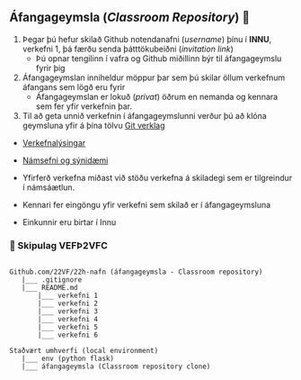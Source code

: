 ## Áfangageymsla (_Classroom Repository_)  👋

1.  Þegar þú hefur skilað Github notendanafni (_username_) þínu í **INNU**, verkefni 1, þá færðu senda þátttökubeiðni (_invitation link_) 
    * Þú opnar tengilinn í vafra og Github miðillinn býr til áfangageymslu fyrir þig
2. Áfangageymslan inniheldur möppur þar sem þú skilar öllum verkefnum áfangans sem lögð eru fyrir
   * Áfangageymslan er lokuð (_privat_) öðrum en nemanda og kennara sem fer yfir verkefnin þar.
3. Til að geta unnið verkefnin í áfangageymslunni verður þú að klóna geymsluna yfir á þína tölvu
    [Git verklag](https://vefgrunnur.github.io/verkefnaskil/git_verklag.html)

* [Verkefnalýsingar](https://github.com/vefthroun/Verkefni/)
* [Námsefni og sýnidæmi](https://github.com/vefthroun/Namsefni)


* Yfirferð verkefna miðast við stöðu verkefna á skiladegi sem er tilgreindur í námsáætlun. 
* Kennari fer eingöngu yfir verkefni sem skilað er í áfangageymsluna
* Einkunnir eru birtar í Innu


### 🌈 Skipulag VEFÞ2VFC

```

Github.com/22VF/22h-nafn (áfangageymsla - Classroom repository)
   |___ .gitignore
   |___ README.md
       |___ verkefni 1 
       |___ verkefni 2 
       |___ verkefni 3 
       |___ verkefni 4 
       |___ verkefni 5 
       |___ verkefni 6
       
Staðvært umhverfi (local environment)
   |___	env (python flask)
   |___	áfangageymsla (Classroom repository clone)
   
```
	
<!--

**Here are some ideas to get you started:**

🙋‍♀️ A short introduction - what is your organization all about?
🌈 Contribution guidelines - how can the community get involved?
👩‍💻 Useful resources - where can the community find your docs? Is there anything else the community should know?
🍿 Fun facts - what does your team eat for breakfast?
🧙 Remember, you can do mighty things with the power of [Markdown](https://docs.github.com/github/writing-on-github/getting-started-with-writing-and-formatting-on-github/basic-writing-and-formatting-syntax)
-->
